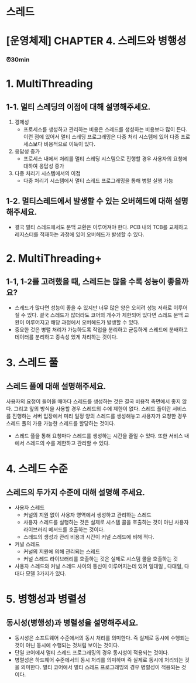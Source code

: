 # 스레드

# [운영체제] CHAPTER 4. 스레드와 병행성

### ⏰30min

# 1. MultiThreading

## 1-1. 멀티 스레딩의 이점에 대해 설명해주세요.

1. 경제성
    - 프로세스를 생성하고 관리하는 비용은 스레드를 생성하는 비용보다 많이 든다. 이런 점에 있어서 멀티 스레딩 프로그래밍은 다중 처리 시스템에 있어 다중 프로세스보다 비용적으로 이득이 있다.
2. 응답성 증가
    - 프로세스 내에서 처리를 멀티 스레딩 시스템으로 진행할 경우 사용자의 요청에 대하여 응답성 증가
3. 다중 처리기 시스템에서의 이점
    - 다중 처리기 시스템에서 멀티 스레드 프로그래밍을 통해 병렬 실행 가능

## 1-2. 멀티스레드에서 발생할 수 있는 오버헤드에 대해 설명해주세요.

- 결국 멀티 스레드에서도 문맥 교환은 이루어져야 한다. PCB 내의 TCB를 교체하고 레지스터를 적재하는 과정에 있어 오버헤드가 발생할 수 있다.

# 2. MultiThreading+

## 1-1, 1-2를 고려했을 때, 스레드는 많을 수록 성능이 좋을까요?

- 스레드가 많다면 성능이 좋을 수 있지만 너무 많은 양은 오히려 성능 저하로 이루어질 수 있다. 결국 스레드가 많더라도 코어의 개수가 제한되어 있다면 스레드 문맥 교환이 이루어지고 해당 과정에서 오버헤드가 발생할 수 있다.
- 중요한 것은 병렬 처리가 가능하도록 작업을 분리하고 균등하게 스레드에 분배하고 데이터를 분리하고 종속성 있게 처리하는 것이다.

# 3. 스레드 풀

## 스레드 풀에 대해 설명해주세요.

사용자의 요청이 들어올 때마다 스레드를 생성하는 것은 결국 비용적 측면에서 좋지 않다. 그리고 앞의 방식을 사용할 경우 스레드의 수에 제한이 없다. 스레드 풀이란 서비스를 진행하는 서버 입장에서 미리 일정 양의 스레드를 생성해놓고 사용자가 요청한 경우 스레드 풀의 가용 가능한 스레드를 할당하는 것이다.

- 스레드 풀을 통해 요청마다 스레드를 생성하는 시간을 줄일 수 있다. 또한 서비스 내에서 스레드의 수를 제한하고 관리할 수 있다.

# 4. 스레드 수준

## 스레드의 두가지 수준에 대해 설명해 주세요.

- 사용자 스레드
    - 커널의 지원 없이 사용자 영역에서 생성하고 관리하는 스레드
    - 사용자 스레드를 실행하는 것은 실제로 시스템 콜을 호출하는 것이 아닌 사용자 라이브러리 메서드를 호출하는 것이다.
    - 스레드의 생성과 관리 비용과 시간이 커널 스레드에 비해 적다.
- 커널 스레드
    - 커널의 지원에 의해 관리되는 스레드
    - 커널 스레드 라이브러리를 호출하는 것은 실제로 시스템 콜을 호출하는 것
- 사용자 스레드와 커널 스레드 사이의 통신이 이루어지는데 있어 일대일 , 다대일, 다대다 모델 3가지가 있다.

# 5. 병행성과 병렬성

## 동시성(병행성)과 병렬성을 설명해주세요.

- 동시성은 소프트웨어 수준에서의 동시 처리를 의미한다. 즉 실제로 동시에 수행되는 것이 아닌 동시에 수행되는 것처럼 보이는 것이다.
- 단일 코어에서 멀티 스레드 프로그래밍의 경우 동시성이 적용되는 것이다.
- 병렬성은 하드웨어 수준에서의 동시 처리를 의미하며 즉 실제로 동시에 처리되는 것을 의미한다. 멀티 코어에서 멀티 스레드 프로그래밍의 경우 병렬성이 적용되는 것이다.
